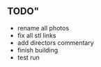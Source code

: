 ## TODO"
- rename all photos
- fix all stl links
- add directors commentary
- finish building 
- test run